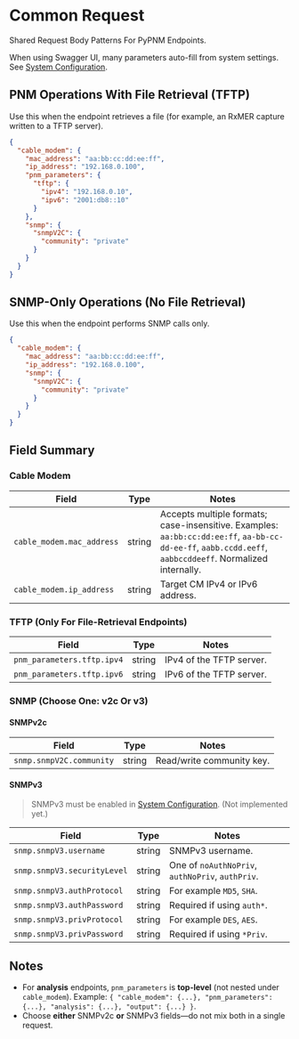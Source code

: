 # Common Request

Shared Request Body Patterns For PyPNM Endpoints.

When using Swagger UI, many parameters auto-fill from system settings. See [System Configuration](../../fast-api/pypnm/system/system_config.md).

## PNM Operations With File Retrieval (TFTP)

Use this when the endpoint retrieves a file (for example, an RxMER capture written to a TFTP server).

```json
{
  "cable_modem": {
    "mac_address": "aa:bb:cc:dd:ee:ff",
    "ip_address": "192.168.0.100",
    "pnm_parameters": {
      "tftp": {
        "ipv4": "192.168.0.10",
        "ipv6": "2001:db8::10"
      }
    },
    "snmp": {
      "snmpV2C": {
        "community": "private"
      }
    }
  }
}
```

## SNMP-Only Operations (No File Retrieval)

Use this when the endpoint performs SNMP calls only.

```json
{
  "cable_modem": {
    "mac_address": "aa:bb:cc:dd:ee:ff",
    "ip_address": "192.168.0.100",
    "snmp": {
      "snmpV2C": {
        "community": "private"
      }
    }
  }
}
```

## Field Summary

### Cable Modem

| Field                     | Type   | Notes                                                                                                                                                    |
| ------------------------- | ------ | -------------------------------------------------------------------------------------------------------------------------------------------------------- |
| `cable_modem.mac_address` | string | Accepts multiple formats; case-insensitive. Examples: `aa:bb:cc:dd:ee:ff`, `aa-bb-cc-dd-ee-ff`, `aabb.ccdd.eeff`, `aabbccddeeff`. Normalized internally. |
| `cable_modem.ip_address`  | string | Target CM IPv4 or IPv6 address.                                                                                                                          |

### TFTP (Only For File-Retrieval Endpoints)

| Field                      | Type   | Notes                    |
| -------------------------- | ------ | ------------------------ |
| `pnm_parameters.tftp.ipv4` | string | IPv4 of the TFTP server. |
| `pnm_parameters.tftp.ipv6` | string | IPv6 of the TFTP server. |

### SNMP (Choose One: v2c Or v3)

#### SNMPv2c

| Field                    | Type   | Notes                     |
| ------------------------ | ------ | ------------------------- |
| `snmp.snmpV2C.community` | string | Read/write community key. |

#### SNMPv3

> SNMPv3 must be enabled in [System Configuration](../../fast-api/pypnm/system/system_config.md). (Not implemented yet.)

| Field                       | Type   | Notes                                            |
| --------------------------- | ------ | ------------------------------------------------ |
| `snmp.snmpV3.username`      | string | SNMPv3 username.                                 |
| `snmp.snmpV3.securityLevel` | string | One of `noAuthNoPriv`, `authNoPriv`, `authPriv`. |
| `snmp.snmpV3.authProtocol`  | string | For example `MD5`, `SHA`.                        |
| `snmp.snmpV3.authPassword`  | string | Required if using `auth*`.                       |
| `snmp.snmpV3.privProtocol`  | string | For example `DES`, `AES`.                        |
| `snmp.snmpV3.privPassword`  | string | Required if using `*Priv`.                       |

## Notes

* For **analysis** endpoints, `pnm_parameters` is **top-level** (not nested under `cable_modem`). Example:
  `{ "cable_modem": {...}, "pnm_parameters": {...}, "analysis": {...}, "output": {...} }`.
* Choose **either** SNMPv2c **or** SNMPv3 fields—do not mix both in a single request.

